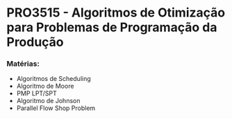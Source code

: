 # PRO3515 - Algoritmos de Otimização para Problemas de Programação da Produção

### Matérias:

- Algoritmos de Scheduling
- Algoritmo de Moore
- PMP LPT/SPT
- Algoritmo de Johnson
- Parallel Flow Shop Problem